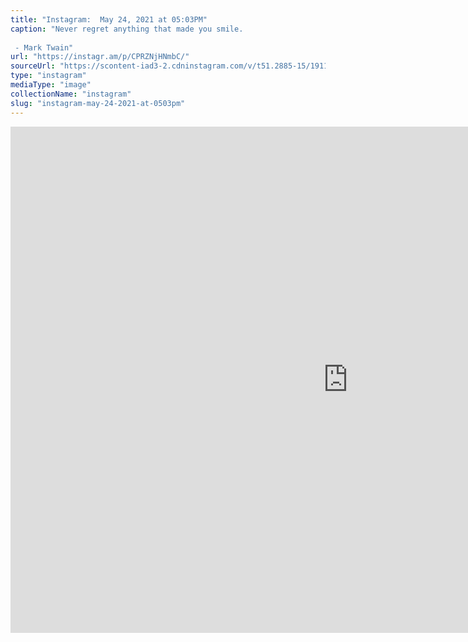 ```yaml
---
title: "Instagram:  May 24, 2021 at 05:03PM"
caption: "Never regret anything that made you smile.⁣
⁣
 - Mark Twain"
url: "https://instagr.am/p/CPRZNjHNmbC/"
sourceUrl: "https://scontent-iad3-2.cdninstagram.com/v/t51.2885-15/191183960_565009201556050_3957721345632142378_n.jpg?_nc_cat=107&ccb=1-3&_nc_sid=8ae9d6&_nc_ohc=jyg2Tz923V4AX9tOVBb&_nc_ht=scontent-iad3-2.cdninstagram.com&oh=a2e79614b1e0b7321842fc9a3ee0936d&oe=60CFBE30"
type: "instagram"
mediaType: "image"
collectionName: "instagram"
slug: "instagram-may-24-2021-at-0503pm"
---
```


<iframe src="https://scontent-iad3-2.cdninstagram.com/v/t51.2885-15/191183960_565009201556050_3957721345632142378_n.jpg?_nc_cat=107&ccb=1-3&_nc_sid=8ae9d6&_nc_ohc=jyg2Tz923V4AX9tOVBb&_nc_ht=scontent-iad3-2.cdninstagram.com&oh=a2e79614b1e0b7321842fc9a3ee0936d&oe=60CFBE30" width="1080" height="810" frameborder="0" scrolling="no" allowtransparency="true"></iframe>
